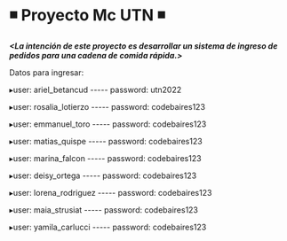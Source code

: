 # :black_medium_small_square: Proyecto Mc UTN :black_medium_small_square:
***<La intención de este proyecto es desarrollar un
sistema de ingreso de pedidos para una cadena de comida rápida.>***

Datos para ingresar:

▸user: ariel_betancud  -----  password: utn2022

▸user: rosalia_lotierzo ----- password: codebaires123

▸user: emmanuel_toro ----- password: codebaires123

▸user: matias_quispe ----- password: codebaires123

▸user: marina_falcon ----- password: codebaires123

▸user: deisy_ortega ----- password: codebaires123

▸user: lorena_rodriguez ----- password: codebaires123

▸user: maia_strusiat ----- password: codebaires123

▸user: yamila_carlucci ----- password: codebaires123
